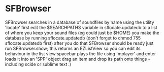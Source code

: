 # SFBrowser
SFBrowser searches in a database of soundfiles by name using the utility 'locate'
first edit the $SEARCHPATHS variable in sflocate.updatedb to a list of where you keep your sound files 
(eg could just be $HOME)
you make the database by running sflocate.updatedb (don't forget to chmod 755 sflocate.updatedb first)
after you do that SFBrowser should be ready
just run SFBrowser.show;
this returns an EZListView so you can edit its behaviour
in the list view spacebar plays the file using 'mplayer' and enter loads it into an 'SPP' object 
drag an item and drop its path onto things - including scide or sublime text :)